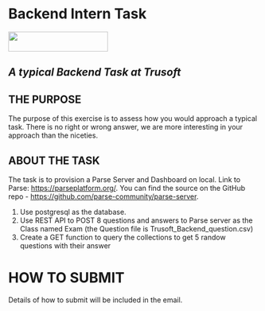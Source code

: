# Backend Intern Task


<img width="200" height="40" src="https://trusoftng.com/wp-content/uploads/2021/06/Trusoft_Logo-removebg-preview.png">

## _A typical Backend Task at Trusoft_

## THE PURPOSE

The purpose of this exercise is to assess how you would approach a typical task.
There is no right or wrong answer, we are more interesting in your approach than the niceties.

## ABOUT THE TASK
The task is to provision a Parse Server and Dashboard on local. 
Link to Parse: https://parseplatform.org/. You can find the source on the GitHub repo - https://github.com/parse-community/parse-server.

1. Use postgresql as the database.
2. Use REST API to POST 8 questions and answers to Parse server as the Class named Exam (the Question file is Trusoft_Backend_question.csv)
3. Create a GET function to query the collections to get 5 randow questions with their answer

# HOW TO SUBMIT

Details of how to submit will be included in the email. 
